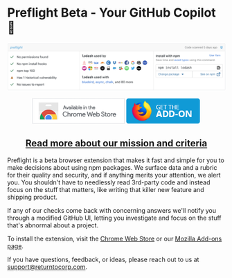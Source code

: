 # Preflight Beta - Your GitHub Copilot 🛫

<a href="http://usepreflight.com/chrome"><img src="./docs/images/preflight_headsup.png"></a>
<p align="center">
    <a href="http://usepreflight.com/chrome"><img src="./docs/images/badge_chrome_web_store.png"></a>
    <a href="http://usepreflight.com/firefox"><img src="./docs/images/badge_mozilla_add_on.png"></a>
</p>
<h2 align="center">
  <a href="./docs">Read more about our mission and criteria</a>
</h2>

Preflight is a beta browser extension that makes it fast and simple for you to make decisions about using npm packages. We surface data and a rubric for their quality and security, and if anything merits your attention, we alert you. You shouldn't have to needlessly read 3rd-party code and instead focus on the stuff that matters, like writing that killer new feature and shipping product.

If any of our checks come back with concerning answers we'll notify you through a modified GitHub UI, letting you investigate and focus on the stuff that's abnormal about a project.

To install the extension, visit the [Chrome Web Store](https://chrome.google.com/webstore/detail/emaioeinhnifhcmlihcbooknbpjdbllb) or our [Mozilla Add-ons page](https://addons.mozilla.org/addon/r2c-beta/).

If you have questions, feedback, or ideas, please reach out to us at support@returntocorp.com.
